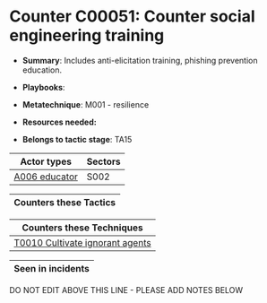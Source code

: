 # Counter C00051: Counter social engineering training

* **Summary**: Includes anti-elicitation training, phishing prevention education. 

* **Playbooks**: 

* **Metatechnique**: M001 - resilience

* **Resources needed:** 

* **Belongs to tactic stage**: TA15


| Actor types | Sectors |
| ----------- | ------- |
| [A006 educator](../generated_pages/actortypes/A006.md) | S002 |



| Counters these Tactics |
| ---------------------- |



| Counters these Techniques |
| ------------------------- |
| [T0010 Cultivate ignorant agents](../generated_pages/techniques/T0010.md) |



| Seen in incidents |
| ----------------- |


DO NOT EDIT ABOVE THIS LINE - PLEASE ADD NOTES BELOW